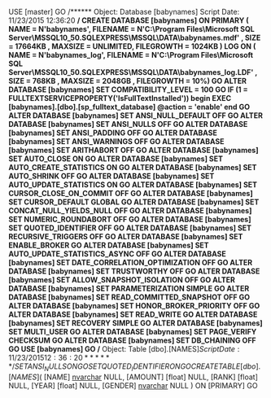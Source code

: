 USE [master]
GO
/****** Object:  Database [babynames]    Script Date: 11/23/2015 12:36:20 ******/
CREATE DATABASE [babynames] ON  PRIMARY 
( NAME = N'babynames', FILENAME = N'C:\Program Files\Microsoft SQL Server\MSSQL10_50.SQLEXPRESS\MSSQL\DATA\babynames.mdf' , SIZE = 17664KB , MAXSIZE = UNLIMITED, FILEGROWTH = 1024KB )
 LOG ON 
( NAME = N'babynames_log', FILENAME = N'C:\Program Files\Microsoft SQL Server\MSSQL10_50.SQLEXPRESS\MSSQL\DATA\babynames_log.LDF' , SIZE = 768KB , MAXSIZE = 2048GB , FILEGROWTH = 10%)
GO
ALTER DATABASE [babynames] SET COMPATIBILITY_LEVEL = 100
GO
IF (1 = FULLTEXTSERVICEPROPERTY('IsFullTextInstalled'))
begin
EXEC [babynames].[dbo].[sp_fulltext_database] @action = 'enable'
end
GO
ALTER DATABASE [babynames] SET ANSI_NULL_DEFAULT OFF
GO
ALTER DATABASE [babynames] SET ANSI_NULLS OFF
GO
ALTER DATABASE [babynames] SET ANSI_PADDING OFF
GO
ALTER DATABASE [babynames] SET ANSI_WARNINGS OFF
GO
ALTER DATABASE [babynames] SET ARITHABORT OFF
GO
ALTER DATABASE [babynames] SET AUTO_CLOSE ON
GO
ALTER DATABASE [babynames] SET AUTO_CREATE_STATISTICS ON
GO
ALTER DATABASE [babynames] SET AUTO_SHRINK OFF
GO
ALTER DATABASE [babynames] SET AUTO_UPDATE_STATISTICS ON
GO
ALTER DATABASE [babynames] SET CURSOR_CLOSE_ON_COMMIT OFF
GO
ALTER DATABASE [babynames] SET CURSOR_DEFAULT  GLOBAL
GO
ALTER DATABASE [babynames] SET CONCAT_NULL_YIELDS_NULL OFF
GO
ALTER DATABASE [babynames] SET NUMERIC_ROUNDABORT OFF
GO
ALTER DATABASE [babynames] SET QUOTED_IDENTIFIER OFF
GO
ALTER DATABASE [babynames] SET RECURSIVE_TRIGGERS OFF
GO
ALTER DATABASE [babynames] SET  ENABLE_BROKER
GO
ALTER DATABASE [babynames] SET AUTO_UPDATE_STATISTICS_ASYNC OFF
GO
ALTER DATABASE [babynames] SET DATE_CORRELATION_OPTIMIZATION OFF
GO
ALTER DATABASE [babynames] SET TRUSTWORTHY OFF
GO
ALTER DATABASE [babynames] SET ALLOW_SNAPSHOT_ISOLATION OFF
GO
ALTER DATABASE [babynames] SET PARAMETERIZATION SIMPLE
GO
ALTER DATABASE [babynames] SET READ_COMMITTED_SNAPSHOT OFF
GO
ALTER DATABASE [babynames] SET HONOR_BROKER_PRIORITY OFF
GO
ALTER DATABASE [babynames] SET  READ_WRITE
GO
ALTER DATABASE [babynames] SET RECOVERY SIMPLE
GO
ALTER DATABASE [babynames] SET  MULTI_USER
GO
ALTER DATABASE [babynames] SET PAGE_VERIFY CHECKSUM
GO
ALTER DATABASE [babynames] SET DB_CHAINING OFF
GO
USE [babynames]
GO
/****** Object:  Table [dbo].[NAMES$]    Script Date: 11/23/2015 12:36:20 ******/
SET ANSI_NULLS ON
GO
SET QUOTED_IDENTIFIER ON
GO
CREATE TABLE [dbo].[NAMES$](
	[NAME] [nvarchar](255) NULL,
	[AMOUNT] [float] NULL,
	[RANK] [float] NULL,
	[YEAR] [float] NULL,
	[GENDER] [nvarchar](255) NULL
) ON [PRIMARY]
GO
